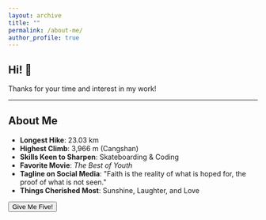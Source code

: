 ```yaml
---
layout: archive
title: ""
permalink: /about-me/
author_profile: true
---
```


## Hi! 🤗
Thanks for your time and interest in my work!

---

## About Me

- **Longest Hike**: 23.03 km
- **Highest Climb**: 3,966 m (Cangshan)
- **Skills Keen to Sharpen**: Skateboarding & Coding
- **Favorite Movie**: *The Best of Youth*
- **Tagline on Social Media**: 
"Faith is the reality of what is hoped for, the proof of what is not seen."
- **Things Cherished Most**: Sunshine, Laughter, and Love
<div>
    <button id="giveMeFiveButton" class="btn">Give Me Five!</button>
</div>

<script>
document.getElementById('giveMeFiveButton').addEventListener('click', function() {
    this.classList.add('shake');
    setTimeout(() => {
        this.classList.remove('shake');
    }, 500);
});
</script>
<link rel="stylesheet" href="/assets/css/give-me-five.css">